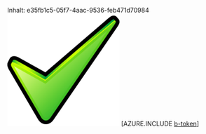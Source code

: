 Inhalt: e35fb1c5-05f7-4aac-9536-feb471d70984![Bild](41d6a9f4-747a-4acf-b808-d1eccfc5be6c.png)
[AZURE.INCLUDE [b-token](59b11c59-1e21-4de7-a2a7-5f6728d31e90.md)]
